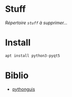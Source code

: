 # Stuff

_Répertoire `stuff` à supprimer..._

# Install

```bash
apt install python3-pyqt5
```

# Biblio

- [pythonguis](https://www.pythonguis.com/tutorials/bitmap-graphics/)

